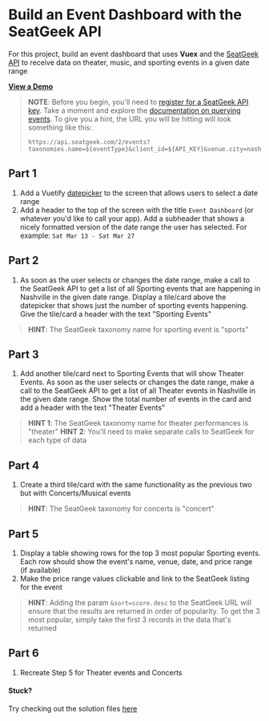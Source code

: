 # Build an Event Dashboard with the SeatGeek API

For this project, build an event dashboard that uses **Vuex** and the [SeatGeek API](https://platform.seatgeek.com/) to receive data on theater, music, and sporting events in a given date range

[**View a Demo**](https://nss-vue-event-dashboard.web.app/)

> **NOTE**: Before you begin, you'll need to [register for a SeatGeek API key](https://seatgeek.com/?next=%2Faccount%2Fdevelop#login). Take a moment and explore the [documentation on querying events](https://platform.seatgeek.com/#events). To give you a hint, the URL you will be hitting will look something like this:
>
> ```
> https://api.seatgeek.com/2/events?taxonomies.name=${eventType}&client_id=${API_KEY}&venue.city=nashville&venue.state=TN&sort=score.desc&datetime_local.gte=${startDate}&datetime_local.lte=${endDate}
> ```

## Part 1

1. Add a Vuetify [datepicker](https://vuetifyjs.com/en/components/date-pickers/#range) to the screen that allows users to select a date range
1. Add a header to the top of the screen with the title `Event Dashboard` (or whatever you'd like to call your app). Add a subheader that shows a nicely formatted version of the date range the user has selected. For example: `Sat Mar 13 - Sat Mar 27`

## Part 2

1. As soon as the user selects or changes the date range, make a call to the SeatGeek API to get a list of all Sporting events that are happening in Nashville in the given date range. Display a tile/card above the datepicker that shows just the number of sporting events happening. Give the tile/card a header with the text "Sporting Events"

> **HINT**: The SeatGeek taxonomy name for sporting event is "sports"

## Part 3

1. Add another tile/card next to Sporting Events that will show Theater Events. As soon as the user selects or changes the date range, make a call to the SeatGeek API to get a list of all Theater events in Nashville in the given date range. Show the total number of events in the card and add a header with the text "Theater Events"

> **HINT 1**: The SeatGeek taxonomy name for theater performances is "theater"
> **HINT 2**: You'll need to make separate calls to SeatGeek for each type of data

## Part 4

1. Create a third tile/card with the same functionality as the previous two but with Concerts/Musical events

> **HINT**: The SeatGeek taxonomy for concerts is "concert"

## Part 5

1. Display a table showing rows for the top 3 most popular Sporting events. Each row should show the event's name, venue, date, and price range (if available)
1. Make the price range values clickable and link to the SeatGeek listing for the event

> **HINT**: Adding the param `&sort=score.desc` to the SeatGeek URL will ensure that the results are returned in order of popularity. To get the 3 most popular, simply take the first 3 records in the data that's returned

## Part 6

1. Recreate Step 5 for Theater events and Concerts

#### Stuck?

Try checking out the solution files [here](https://github.com/NSS-Vue-Workshop/Event-Dashboard)
